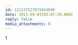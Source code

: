 ```yaml
---
id: 111137527879443696
date: 2011-09-01T03:07:39.000Z
reply: false
media_attachments: 0
---
```


1

